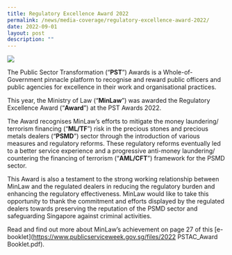 ```yaml
---
title: Regulatory Excellence Award 2022
permalink: /news/media-coverage/regulatory-excellence-award-2022/
date: 2022-09-01
layout: post
description: ""
---
```

<img src="/images/Regulatory%Excellence%Award%2022.png">

The Public Sector Transformation (“**PST**”) Awards is a Whole-of-Government pinnacle platform to recognise and reward public officers and public agencies for excellence in their work and organisational practices.

This year, the Ministry of Law (“**MinLaw**”) was awarded the Regulatory Excellence Award (“**Award**”) at the PST Awards 2022.

The Award recognises MinLaw’s efforts to mitigate the money laundering/ terrorism financing (“**ML/TF**”) risk in the precious stones and precious metals dealers (“**PSMD**”) sector through the introduction of various measures and regulatory reforms. These regulatory reforms eventually led to a better service experience and a progressive anti-money laundering/ countering the financing of terrorism (“**AML/CFT**”) framework for the PSMD sector.

This Award is also a testament to the strong working relationship between MinLaw and the regulated dealers in reducing the regulatory burden and enhancing the regulatory effectiveness. MinLaw would like to take this opportunity to thank the commitment and efforts displayed by the regulated dealers towards preserving the reputation of the PSMD sector and safeguarding Singapore against criminal activities.

Read and find out more about MinLaw’s achievement on page 27 of this [e-booklet](https://www.publicserviceweek.gov.sg/files/2022 PSTAC_Award Booklet.pdf).